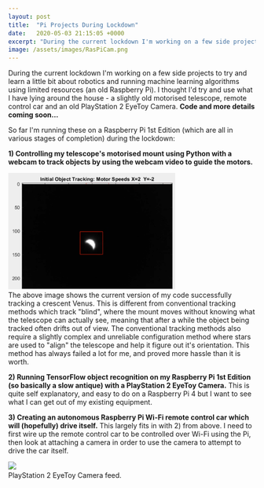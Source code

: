 ```yaml
---
layout: post
title:  "Pi Projects During Lockdown"
date:   2020-05-03 21:15:05 +0000
excerpt: "During the current lockdown I'm working on a few side projects to try and learn a little bit about robotics and running machine learning algorithms"
image: /assets/images/RasPiCam.png
---
```



During the current lockdown I'm working on a few side projects to try and learn a little bit about robotics and running machine learning algorithms using limited resources (an old Raspberry Pi). I thought I'd try and use what I have lying around the house - a slightly old motorised telescope, remote control car and an old PlayStation 2 EyeToy Camera. <b>Code and more details coming soon...</b>

So far I'm running these on a Raspberry Pi 1st Edition (which are all in various stages of completion) during the lockdown: 

<b> 1) Controlling my telescope's motorised mount using Python with a webcam to track objects by using the webcam video to guide the motors.</b>
<div class="center">
<img src="/assets/images/Capture.PNG" alt="drawing" width="340"/>
</div>
The above image shows the current version of my code successfully tracking a crescent Venus. This is different from conventional tracking methods which track "blind", where the mount moves without knowing what the telescope can actually see, meaning that after a while the object being tracked often drifts out of view. The conventional tracking methods also require a slightly complex and unreliable configuration method where stars are used to "align" the telescope and help it figure out it's orientation. This method has always failed a lot for me, and proved more hassle than it is worth.

<b>2) Running TensorFlow object recognition on my Raspberry Pi 1st Edition (so basically a slow antique) with a PlayStation 2 EyeToy Camera.</b> This is quite self explanatory, and easy to do on a Raspberry Pi 4 but I want to see what I can get out of my existing equipment.

<b>3) Creating an autonomous Raspberry Pi Wi-Fi remote control car which will (hopefully) drive itself.</b> This largely fits in with 2) from above. I need to first wire up the remote control car to be controlled over Wi-Fi using the Pi, then look at attaching a camera in order to use the camera to attempt to drive the car itself.


<div class="center">
<div class="imgbox">
    <img class="center-fit" src='https://drive.google.com/uc?id=1g7hKykFXuAQ5-Or2tYNEsvyTTqy6461Z&export=download'>    
</div>
</div>
 PlayStation 2 EyeToy Camera feed.














   












